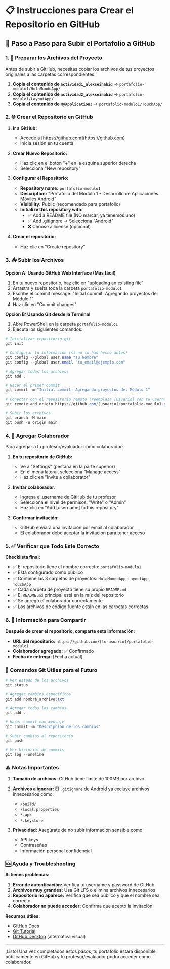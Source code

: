 # 📋 Instrucciones para Crear el Repositorio en GitHub

## 🚀 Paso a Paso para Subir el Portafolio a GitHub

### 1. 📂 Preparar los Archivos del Proyecto

Antes de subir a GitHub, necesitas copiar los archivos de tus proyectos originales a las carpetas correspondientes:

1. **Copia el contenido de `actividad1_alekseihabid`** → `portafolio-modulo1/HolaMundoApp/`
2. **Copia el contenido de `actividad2_alekseihabid`** → `portafolio-modulo1/LayoutApp/`
3. **Copia el contenido de `MyApplication3`** → `portafolio-modulo1/TouchApp/`

### 2. 🌐 Crear el Repositorio en GitHub

1. **Ir a GitHub:**
   - Accede a [https://github.com](https://github.com)
   - Inicia sesión en tu cuenta

2. **Crear Nuevo Repositorio:**
   - Haz clic en el botón "+" en la esquina superior derecha
   - Selecciona "New repository"

3. **Configurar el Repositorio:**
   - **Repository name:** `portafolio-modulo1`
   - **Description:** "Portafolio del Módulo 1 - Desarrollo de Aplicaciones Móviles Android"
   - **Visibility:** Public (recomendado para portafolio)
   - **Initialize this repository with:**
     - ✅ Add a README file (NO marcar, ya tenemos uno)
     - ✅ Add .gitignore → Selecciona "Android"
     - ❌ Choose a license (opcional)

4. **Crear el repositorio:**
   - Haz clic en "Create repository"

### 3. 📤 Subir los Archivos

**Opción A: Usando GitHub Web Interface (Más fácil)**

1. En tu nuevo repositorio, haz clic en "uploading an existing file"
2. Arrastra y suelta toda la carpeta `portafolio-modulo1`
3. Escribe el commit message: "Initial commit: Agregando proyectos del Módulo 1"
4. Haz clic en "Commit changes"

**Opción B: Usando Git desde la Terminal**

1. Abre PowerShell en la carpeta `portafolio-modulo1`
2. Ejecuta los siguientes comandos:

```powershell
# Inicializar repositorio git
git init

# Configurar tu información (si no lo has hecho antes)
git config --global user.name "Tu Nombre"
git config --global user.email "tu_email@ejemplo.com"

# Agregar todos los archivos
git add .

# Hacer el primer commit
git commit -m "Initial commit: Agregando proyectos del Módulo 1"

# Conectar con el repositorio remoto (reemplaza [usuario] con tu username de GitHub)
git remote add origin https://github.com/[usuario]/portafolio-modulo1.git

# Subir los archivos
git branch -M main
git push -u origin main
```

### 4. 👥 Agregar Colaborador

Para agregar a tu profesor/evaluador como colaborador:

1. **En tu repositorio de GitHub:**
   - Ve a "Settings" (pestaña en la parte superior)
   - En el menú lateral, selecciona "Manage access"
   - Haz clic en "Invite a collaborator"

2. **Invitar colaborador:**
   - Ingresa el username de GitHub de tu profesor
   - Selecciona el nivel de permisos: "Write" o "Admin"
   - Haz clic en "Add [username] to this repository"

3. **Confirmar invitación:**
   - GitHub enviará una invitación por email al colaborador
   - El colaborador debe aceptar la invitación para tener acceso

### 5. ✅ Verificar que Todo Esté Correcto

**Checklista final:**

- ✅ El repositorio tiene el nombre correcto: `portafolio-modulo1`
- ✅ Está configurado como público
- ✅ Contiene las 3 carpetas de proyectos: `HolaMundoApp`, `LayoutApp`, `TouchApp`
- ✅ Cada carpeta de proyecto tiene su propio `README.md`
- ✅ El `README.md` principal está en la raíz del repositorio
- ✅ Se agregó el colaborador correctamente
- ✅ Los archivos de código fuente están en las carpetas correctas

### 6. 📧 Información para Compartir

**Después de crear el repositorio, comparte esta información:**

- **URL del repositorio:** `https://github.com/[tu-usuario]/portafolio-modulo1`
- **Colaborador agregado:** ✅ Confirmado
- **Fecha de entrega:** [Fecha actual]

### 🔧 Comandos Git Útiles para el Futuro

```powershell
# Ver estado de los archivos
git status

# Agregar cambios específicos
git add nombre_archivo.txt

# Agregar todos los cambios
git add .

# Hacer commit con mensaje
git commit -m "Descripción de los cambios"

# Subir cambios al repositorio
git push

# Ver historial de commits
git log --oneline
```

### ⚠️ Notas Importantes

1. **Tamaño de archivos:** GitHub tiene límite de 100MB por archivo
2. **Archivos a ignorar:** El `.gitignore` de Android ya excluye archivos innecesarios como:
   - `/build/`
   - `/local.properties`
   - `*.apk`
   - `*.keystore`

3. **Privacidad:** Asegúrate de no subir información sensible como:
   - API keys
   - Contraseñas
   - Información personal confidencial

### 🆘 Ayuda y Troubleshooting

**Si tienes problemas:**

1. **Error de autenticación:** Verifica tu username y password de GitHub
2. **Archivos muy grandes:** Usa Git LFS o elimina archivos innecesarios
3. **Repositorio no aparece:** Verifica que sea público y que el nombre sea correcto
4. **Colaborador no puede acceder:** Confirma que aceptó la invitación

**Recursos útiles:**
- [GitHub Docs](https://docs.github.com)
- [Git Tutorial](https://git-scm.com/docs/gittutorial)
- [GitHub Desktop](https://desktop.github.com) (alternativa visual)

---

¡Listo! Una vez completados estos pasos, tu portafolio estará disponible públicamente en GitHub y tu profesor/evaluador podrá acceder como colaborador.